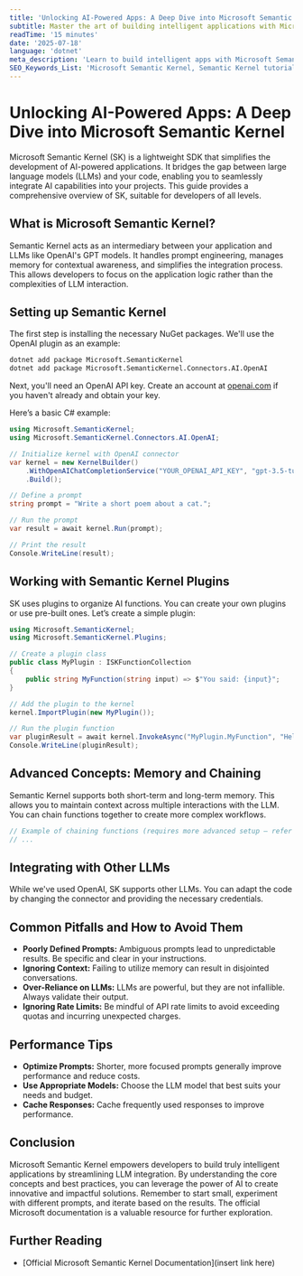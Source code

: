 ```yaml
---
title: 'Unlocking AI-Powered Apps: A Deep Dive into Microsoft Semantic Kernel'
subtitle: Master the art of building intelligent applications with Microsoft's innovative Semantic Kernel framework.
readTime: '15 minutes'
date: '2025-07-18'
language: 'dotnet'
meta_description: 'Learn to build intelligent apps with Microsoft Semantic Kernel. This deep dive covers setup, plugins, LLM integration, and best practices for developers of all levels.'
SEO_Keywords_List: 'Microsoft Semantic Kernel, Semantic Kernel tutorial, AI development, LLM integration,  Semantic Kernel plugins,  C# Semantic Kernel,  OpenAI API with Semantic Kernel,  AI application development, large language models, prompt engineering,  Semantic Kernel best practices,  Semantic Kernel examples,  build AI apps'
---
```


# Unlocking AI-Powered Apps: A Deep Dive into Microsoft Semantic Kernel

Microsoft Semantic Kernel (SK) is a lightweight SDK that simplifies the development of AI-powered applications. It bridges the gap between large language models (LLMs) and your code, enabling you to seamlessly integrate AI capabilities into your projects. This guide provides a comprehensive overview of SK, suitable for developers of all levels.

## What is Microsoft Semantic Kernel?

Semantic Kernel acts as an intermediary between your application and LLMs like OpenAI's GPT models. It handles prompt engineering, manages memory for contextual awareness, and simplifies the integration process. This allows developers to focus on the application logic rather than the complexities of LLM interaction.

## Setting up Semantic Kernel

The first step is installing the necessary NuGet packages. We'll use the OpenAI plugin as an example:

```bash
dotnet add package Microsoft.SemanticKernel
dotnet add package Microsoft.SemanticKernel.Connectors.AI.OpenAI
```

Next, you'll need an OpenAI API key. Create an account at [openai.com](openai.com) if you haven't already and obtain your key.

Here’s a basic C# example:

```csharp
using Microsoft.SemanticKernel;
using Microsoft.SemanticKernel.Connectors.AI.OpenAI;

// Initialize kernel with OpenAI connector
var kernel = new KernelBuilder()
    .WithOpenAIChatCompletionService("YOUR_OPENAI_API_KEY", "gpt-3.5-turbo") //Replace with your API Key and model
    .Build();

// Define a prompt
string prompt = "Write a short poem about a cat.";

// Run the prompt
var result = await kernel.Run(prompt);

// Print the result
Console.WriteLine(result);
```

## Working with Semantic Kernel Plugins

SK uses plugins to organize AI functions. You can create your own plugins or use pre-built ones. Let’s create a simple plugin:

```csharp
using Microsoft.SemanticKernel;
using Microsoft.SemanticKernel.Plugins;

// Create a plugin class
public class MyPlugin : ISKFunctionCollection
{
    public string MyFunction(string input) => $"You said: {input}";
}

// Add the plugin to the kernel
kernel.ImportPlugin(new MyPlugin());

// Run the plugin function
var pluginResult = await kernel.InvokeAsync("MyPlugin.MyFunction", "Hello, world!");
Console.WriteLine(pluginResult);
```

## Advanced Concepts: Memory and Chaining

Semantic Kernel supports both short-term and long-term memory. This allows you to maintain context across multiple interactions with the LLM. You can chain functions together to create more complex workflows.

```csharp
// Example of chaining functions (requires more advanced setup – refer to MS documentation for details)
// ...
```

## Integrating with Other LLMs

While we've used OpenAI, SK supports other LLMs. You can adapt the code by changing the connector and providing the necessary credentials.

## Common Pitfalls and How to Avoid Them

- **Poorly Defined Prompts:** Ambiguous prompts lead to unpredictable results. Be specific and clear in your instructions.
- **Ignoring Context:** Failing to utilize memory can result in disjointed conversations.
- **Over-Reliance on LLMs:** LLMs are powerful, but they are not infallible. Always validate their output.
- **Ignoring Rate Limits:** Be mindful of API rate limits to avoid exceeding quotas and incurring unexpected charges.

## Performance Tips

- **Optimize Prompts:** Shorter, more focused prompts generally improve performance and reduce costs.
- **Use Appropriate Models:** Choose the LLM model that best suits your needs and budget.
- **Cache Responses:** Cache frequently used responses to improve performance.

## Conclusion

Microsoft Semantic Kernel empowers developers to build truly intelligent applications by streamlining LLM integration. By understanding the core concepts and best practices, you can leverage the power of AI to create innovative and impactful solutions. Remember to start small, experiment with different prompts, and iterate based on the results. The official Microsoft documentation is a valuable resource for further exploration.

## Further Reading

- [Official Microsoft Semantic Kernel Documentation](insert link here)
